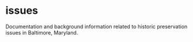 # issues
Documentation and background information related to historic preservation issues in Baltimore, Maryland.

